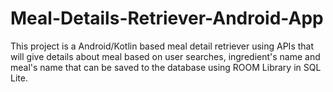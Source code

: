 # Meal-Details-Retriever-Android-App
This project is a Android/Kotlin based meal detail retriever using APIs that will give details about meal based on user searches, ingredient's name and meal's name that can be saved to the database using ROOM Library in SQL Lite.
